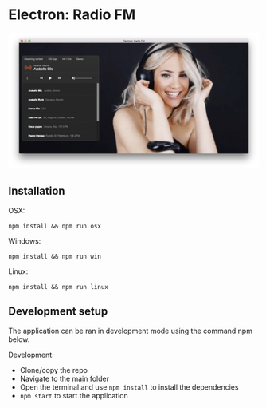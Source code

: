 # Electron: Radio FM

![ScreenShot](demo/ScreenShot.png)

## Installation

OSX:

```
npm install && npm run osx
```

Windows:

```
npm install && npm run win
```

Linux:

```
npm install && npm run linux
```

## Development setup

The application can be ran in development mode using the command npm below.

Development:

* Clone/copy the repo
* Navigate to the main folder
* Open the terminal and use ```npm install``` to install the dependencies
* ```npm start``` to start the application
